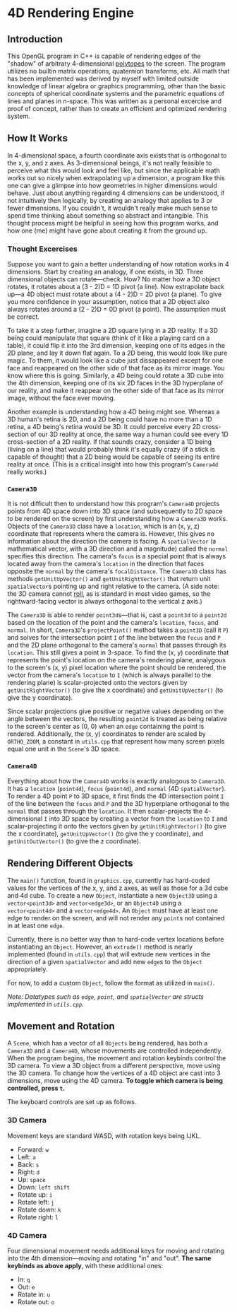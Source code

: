 # 4D Rendering Engine

## Introduction
This OpenGL program in C++ is capable of rendering edges of the "shadow" of arbitrary 4-dimensional [polytopes](https://en.wikipedia.org/wiki/Polytope)
to the screen. The program utilizes no builtin matrix operations, quaternion transforms, etc. All math that has been implemented
was derived by myself with limited outside knowledge of linear algebra or graphics programming, other than the basic concepts of
spherical coordinate systems and the parametric equations of lines and planes in n-space. This was written as a personal excercise
and proof of concept, rather than to create an efficient and optimized rendering system.

## How It Works
In 4-dimensional space, a fourth coordinate axis exists that is orthogonal to the x, y, and z axes. As 3-dimensional beings, it's not
really feasible to perceive what this would look and feel like, but since the applicable math works out so nicely when extrapolating up a
dimension, a program like this one can give a glimpse into how geometries in higher dimensions would behave. Just about anything 
regarding 4 dimensions can be understood, if not intuitively then logically, by creating an analogy that applies to 3 or fewer dimensions. If you couldn't, 
it wouldn't really make much sense to spend time thinking about something so abstract and intangible. This thought process might be
helpful in seeing how this program works, and how one (me) might have gone about creating it from the ground up.

### Thought Excercises
Suppose you want to gain a better understanding of how rotation works in 4 dimensions. Start by creating an analogy, if one exists, in
3D. Three dimensional objects can rotate—check. How? No matter how a 3D object rotates, it rotates about a (3 - 2)D = 1D pivot (a 
line). Now extrapolate back up—a 4D object must rotate about a (4 - 2)D = 2D pivot (a plane). To give you more confidence in your
assumption, notice that a 2D object also always rotates around a (2 - 2)D = 0D pivot (a point). The assumption must be correct.

To take it a step further, imagine a 2D
square lying in a 2D reality. If a 3D being could manipulate that square (think of it like a playing card on a table), it could flip it 
into the 3rd dimension, keeping one of its edges in the 2D plane, and lay it down flat again. To a 2D being, this would look like pure
magic. To them, it would look like a cube just dissappeared except for one face and reappeared on the other side of that face as its
mirror image. You know where this is going. Similarly, a 4D being could rotate a 3D cube into the 4th dimension, keeping one of its six
2D faces in the 3D hyperplane of our reality, and make it reappear on the other side of that face as its mirror image, without the face
ever moving.

Another example is understanding how a 4D being might see. Whereas a 3D human's retina is 2D, and a 2D being could have no more
than a 1D retina, a 4D being's retina would be 3D. It could perceive every 2D cross-section of our 3D reality at once, the same
way a human could see every 1D cross-section of a 2D reality. If that sounds crazy, consider a 1D being (living on a line) that 
would probably think it's equally crazy (if a stick is capable of thought) that a 2D being would be capable of seeing its entire
reality at once. (This is a critical insight into how this program's `Camera4d` really works.)

### `Camera3D`
It is not difficult then to understand how this program's `Camera4D` projects points from 4D space down into 3D 
space (and subsequently to 2D space to be rendered on the screen) by first understanding how a `Camera3D` works. Objects 
of the `Camera3D` class have a `location`, which is an (x, y, z) coordinate that represents where the camera is. However, this gives
no information about the direction the camera is facing. A `spatialVector` (a mathematical vector, with a 3D direction and a
magnitude) called the `normal` specifies this direction. The camera's `focus` is a special point that is always located away from
the camera's `location` in the direction that faces opposite the `normal` by the camera's `focalDistance`. The `Camera3D` class 
has methods `getUnitUpVector()` and `getUnitRightVector()` that return unit `spatialVector`s pointing up and right relative to the camera. 
(A side note: the 3D camera cannot [roll](https://en.wikipedia.org/wiki/Aircraft_principal_axes), as is standard in most video games,
so the rightward-facing vector is always orthogonal to the vertical z axis.)

The `Camera3D` is able to render `point3d`s—that is, cast a `point3d` to a `point2d` based on the location of the point and the
camera's `location`, `focus`, and `normal`. In short, `Camera3D`'s `projectPoint()` method takes a `point3D` (call it `P`) and solves
for the intersection point `I` of the line between the `focus` and `P` and the 2D plane orthogonal to the camera's `normal` that
passes through its `location`. This still gives a point in 3-space. To find the (x, y) coordinate that represents the point's
location on the camera's rendering plane, analygous to the screen's (x, y) pixel location where the point should be rendered, the vector
from the camera's `location` to `I` (which is always parallel to the rendering plane) is scalar-projected onto the vectors given by
`getUnitRightVector()` (to give the x coordinate) and `getUnitUpVector()` (to give the y coordinate).

Since scalar projections give positive or negative values depending on the angle between the vectors, the resulting `point2d` is 
treated as being relative to the screen's center as (0, 0) when an `edge` containing the point is rendered. Additionally, the
(x, y) coordinates to render are scaled by `ORTHO_ZOOM`, a constant in `utils.cpp` that represent how many screen pixels equal
one unit in the `Scene`'s 3D space.

### `Camera4D`
Everything about how the `Camera4D` works is exactly analogous to `Camera3D`. It has a `location` (`point4d`), `focus` (`point4d`), 
and `normal` (4D `spatialVector`). To render a 4D point `P` to 3D space, it first finds the 4D intersection point `I` of the line 
between the `focus` and `P` and the 3D hyperplane orthogonal to the `normal` that passes through the `location`. It then 
scalar-projects the 4-dimensional `I` into 3D space by creating a vector from the `location` to `I` and scalar-projecting it onto 
the vectors given by `getUnitRightVector()` (to give the x coordinate), `getUnitUpVector()` (to give the y coordinate), and 
`getUnitOutVector()` (to give the z coordinate). 

## Rendering Different Objects
The `main()` function, found in `graphics.cpp`, currently has hard-coded values for the vertices of the x, y, and z axes, as well
as those for a 3d cube and 4d cube. To create a new `Object`, instantiate a new `Object3D` using a `vector<point3d>` and 
`vector<edge3d>`, or an `Object4D` using a `vector<point4d>` and a `vector<edge4d>`. An `Object` must have at least one edge to
render on the screen, and will not render any `point`s not contained in at least one `edge`.

Currently, there is no better way than to hard-code vertex locations before instantiating an `Object`. However, an `extrude()`
method is nearly implemented (found in `utils.cpp`) that will extrude new vertices in the direction of a given `spatialVector`
and add new `edge`s to the `Object` appropriately.

For now, to add a custom `Object`, follow the format as utilized in `main()`.

<i>Note: Datatypes such as `edge`, `point`, and `spatialVector` are structs implemented in `utils.cpp`.</i>

## Movement and Rotation
A `Scene`, which has a vector of all `Objects` being rendered, has both a `Camera3D` and a `Camera4D`, whose movements are controlled
independently. When the program begins, the movement and rotation keybinds control the 3D camera. To view a 3D object from a
different perspective, move using the 3D camera. To change how the vertices of a 4D object are cast into 3 dimensions, move using
the 4D camera. <b>To toggle which camera is being controlled, press `t`.</b>

The keyboard controls are set up as follows.

### 3D Camera
Movement keys are standard WASD, with rotation keys being IJKL.
  - Forward: `w`
  - Left: `a`
  - Back: `s`
  - Right: `d`
  - Up: `space`
  - Down: `left shift`
  - Rotate up: `i`
  - Rotate left: `j`
  - Rotate down: `k`
  - Rotate right: `l`
### 4D Camera
Four dimensional movement needs additional keys for moving and rotating into the 4th dimension—moving and rotating "in" and "out".
<b>The same keybinds as above apply</b>, with these additional ones:
  - In: `q`
  - Out: `e`
  - Rotate in: `u`
  - Rotate out: `o`
